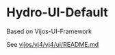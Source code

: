 # Hydro-UI-Default

Based on Vijos-UI-Framework  

See [vijos/vj4/vj4/ui/README.md](https://github.com/vijos/vj4/blob/master/vj4/ui/README.md)  
